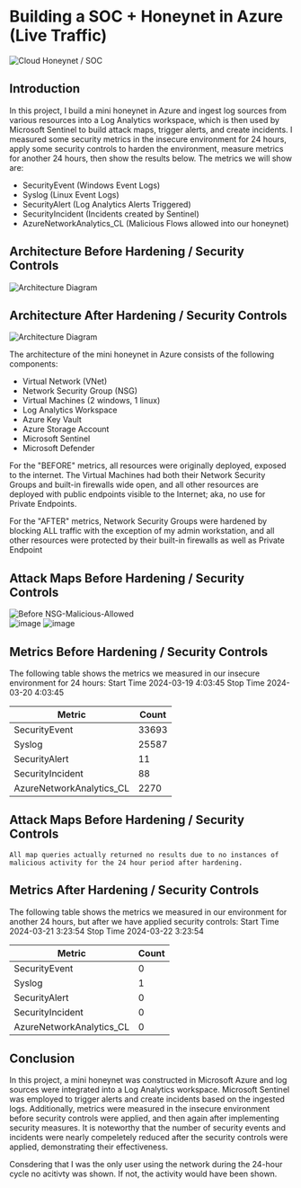 # Building a SOC + Honeynet in Azure (Live Traffic)
![Cloud Honeynet / SOC](https://i.imgur.com/ZWxe03e.jpg)

## Introduction

In this project, I build a mini honeynet in Azure and ingest log sources from various resources into a Log Analytics workspace, which is then used by Microsoft Sentinel to build attack maps, trigger alerts, and create incidents. I measured some security metrics in the insecure environment for 24 hours, apply some security controls to harden the environment, measure metrics for another 24 hours, then show the results below. The metrics we will show are:

- SecurityEvent (Windows Event Logs)
- Syslog (Linux Event Logs)
- SecurityAlert (Log Analytics Alerts Triggered)
- SecurityIncident (Incidents created by Sentinel)
- AzureNetworkAnalytics_CL (Malicious Flows allowed into our honeynet)

## Architecture Before Hardening / Security Controls
![Architecture Diagram](https://i.imgur.com/aBDwnKb.jpg)

## Architecture After Hardening / Security Controls
![Architecture Diagram](https://i.imgur.com/YQNa9Pp.jpg)

The architecture of the mini honeynet in Azure consists of the following components:

- Virtual Network (VNet)
- Network Security Group (NSG)
- Virtual Machines (2 windows, 1 linux)
- Log Analytics Workspace
- Azure Key Vault
- Azure Storage Account
- Microsoft Sentinel
- Microsoft Defender

For the "BEFORE" metrics, all resources were originally deployed, exposed to the internet. The Virtual Machines had both their Network Security Groups and built-in firewalls wide open, and all other resources are deployed with public endpoints visible to the Internet; aka, no use for Private Endpoints.

For the "AFTER" metrics, Network Security Groups were hardened by blocking ALL traffic with the exception of my admin workstation, and all other resources were protected by their built-in firewalls as well as Private Endpoint

## Attack Maps Before Hardening / Security Controls
![Before NSG-Malicious-Allowed ](https://github.com/Dabortiz/CyberSecurity/assets/164569697/00e9a381-acfa-47d8-b2e7-907b6041d7b6)
<br>
![image](https://github.com/Dabortiz/CyberSecurity/assets/164569697/e0368946-5df0-4451-84f2-792fd8a2e5a6)
![image](https://github.com/Dabortiz/CyberSecurity/assets/164569697/87c6a173-61c4-4c46-a237-671257df60bb)



## Metrics Before Hardening / Security Controls

The following table shows the metrics we measured in our insecure environment for 24 hours:
Start Time 2024-03-19 4:03:45
Stop Time 2024-03-20 4:03:45

| Metric                   | Count
| ------------------------ | -----
| SecurityEvent            | 33693
| Syslog                   | 25587
| SecurityAlert            | 11
| SecurityIncident         | 88
| AzureNetworkAnalytics_CL | 2270

## Attack Maps Before Hardening / Security Controls

```All map queries actually returned no results due to no instances of malicious activity for the 24 hour period after hardening.```

## Metrics After Hardening / Security Controls

The following table shows the metrics we measured in our environment for another 24 hours, but after we have applied security controls:
Start Time 2024-03-21 3:23:54
Stop Time	2024-03-22 3:23:54

| Metric                   | Count
| ------------------------ | -----
| SecurityEvent            | 0
| Syslog                   | 1
| SecurityAlert            | 0
| SecurityIncident         | 0
| AzureNetworkAnalytics_CL | 0

## Conclusion

In this project, a mini honeynet was constructed in Microsoft Azure and log sources were integrated into a Log Analytics workspace. Microsoft Sentinel was employed to trigger alerts and create incidents based on the ingested logs. Additionally, metrics were measured in the insecure environment before security controls were applied, and then again after implementing security measures. It is noteworthy that the number of security events and incidents were nearly compeletely reduced after the security controls were applied, demonstrating their effectiveness.

Consdering that I was the only user using the network during the 24-hour cycle no acitivty was shown. If not, the activity would have been shown. 
